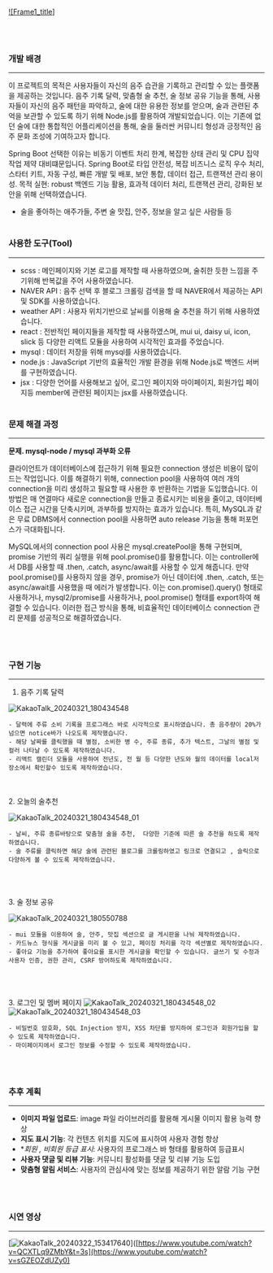 [![Frame1_title]](https://github.com/Songyeonji/Blackout-node/assets/104824428/ad933f6b-33ef-4172-a3c9-17f3c3367958)

<br><br>
### 개발 배경

---

이 프로젝트의 목적은 사용자들이 자신의 음주 습관을 기록하고 관리할 수 있는 플랫폼을 제공하는 것입니다. 음주 기록 달력, 맞춤형 술 추천, 술 정보 공유 기능을 통해, 사용자들이 자신의 음주 패턴을 파악하고, 술에 대한 유용한 정보를 얻으며, 술과 관련된 추억을 보관할 수 있도록 하기 위해 Node.js를 활용하여 개발되었습니다. 이는 기존에 없던 술에 대한 통합적인 어플리케이션을 통해, 술을 둘러싼 커뮤니티 형성과 긍정적인 음주 문화 조성에 기여하고자 합니다.

 Spring Boot 선택한 이유는 비동기 이벤트 처리 한계, 복잡한 상태 관리 및 CPU 집약 작업 제약 대비떄문입니다.
 Spring Boot로 타입 안전성, 복잡 비즈니스 로직 우수 처리, 스타터 키트, 자동 구성, 빠른 개발 및 배포, 보안 통합, 데이터 접근, 트랜잭션 관리 용이성. 목적 실현: robust 백엔드 기능 활용, 효과적 데이터 처리, 트랜잭션 관리, 강화된 보안을 위해 선택하였습니다.

- 술을 좋아하는 애주가들, 주변 술 맛집, 안주, 정보을 알고 싶은 사람들 등
<br><br>

### 사용한 도구(Tool)

---

- scss : 메인페이지와 기본 로고를  제작할 때 사용하였으며, 술취한 듯한 느낌을 주기위해 반복값을 주어 사용하였습니다.
- NAVER API : 음주 선택 후 블로그 크롤링 검색을 할 때 NAVER에서 제공하는  API 및 SDK를 사용하였습니다.
- weather API : 사용자 위치기반으로 날씨를 이용해 술 추천을 하기 위해 사용하였습니다. 
- react : 전반적인 페이지들을 제작할 때 사용하였스며, mui ui, daisy ui, icon, slick 등 다양한 리액트 모듈을 사용하여 시각적인 효과를 주었습니다.
- mysql : 데이터 저장을 위해 mysql를 사용하였습니다.
- node.js : JavaScript 기반의 효율적인 개발 환경을 위해 Node.js로 백엔드 서버를 구현하였습니다.
- jsx : 다양한 언어를 사용해보고 싶어, 로그인 페이지와 마이페이지, 회원가입 페이지등 member에 관련된 페이지는 jsx를 사용하였습니다.
    <br><br>
### 문제 해결 과정
    
---
    
**문제. mysql-node / mysql 과부화 오류**
    
클라이언트가 데이터베이스에 접근하기 위해 필요한 connection 생성은 비용이 많이 드는 작업입니다. 이를 해결하기 위해, connection pool을 사용하여 여러 개의 connection을 미리 생성하고 필요할 때 사용한 후 반환하는 기법을 도입했습니다. 이 방법은 매 연결마다 새로운 connection을 만들고 종료시키는 비용을 줄이고, 데이터베이스 접근 시간을 단축시키며, 과부하를 방지하는 효과가 있습니다. 특히, MySQL과 같은 무료 DBMS에서 connection pool을 사용하면 auto release 기능을 통해 퍼포먼스가 극대화됩니다.

MySQL에서의 connection pool 사용은 mysql.createPool을 통해 구현되며, promise 기반의 쿼리 실행을 위해 pool.promise()를 활용합니다. 이는 controller에서 DB를 사용할 때 .then, .catch, async/await를 사용할 수 있게 해줍니다. 만약 pool.promise()를 사용하지 않을 경우, promise가 아닌 데이터에 .then, .catch, 또는 async/await를 사용했을 때 에러가 발생합니다. 이는 con.promise().query() 형태로 사용하거나, mysql2/promise를 사용하거나, pool.promise() 형태를 export하여 해결할 수 있습니다. 이러한 접근 방식을 통해, 비효율적인 데이터베이스 connection 관리 문제를 성공적으로 해결하였습니다.
    
<br><br>
### 구현 기능

---

1. 음주 기록 달력
    
![KakaoTalk_20240321_180434548](https://github.com/Songyeonji/Blackout-node/assets/104824428/de0e3957-e22e-4600-b97c-f4f67ce2fed6)

    
    - 달력에 주류 소비 기록을 프로그래스 바로 시각적으로 표시하였습니다. 총 음주량이 20%가 넘으면 notice바가 나오도록 제작했습니다.
    - 해당 날짜를 클릭했을 때 별점, 소비한 병 수, 주류 종류, 추가 텍스트, 그날의 별점 및 컬러 나타날 수 있도록 제작하였습니다.
    - 리액트 캘린더 모듈을 사용하여 전년도, 전 월 등 다양한 년도와 월의 데이터를 local저장소에서 확인할수 있도록 제작하였습니다.
<br><br>
2. 오늘의 술추천
    
![KakaoTalk_20240321_180434548_01](https://github.com/Songyeonji/Blackout-node/assets/104824428/6401355b-6b14-4baf-aae8-da1e476f97d0)

    
    - 날씨, 주류 종류바탕으로 맞춤형 술을 추천,  다양한 기준에 따른 술 추천을 하도록 제작하였습니다.
    - 술 주류를 클릭하면 해당 술에 관련된 블로그를 크롤링하였고 링크로 연결되고 , 슬릭으로 다양하게 볼 수 있도록 제작하였습니다.
<br><br>    
3. 술 정보 공유
    
![KakaoTalk_20240321_180550788](https://github.com/Songyeonji/Blackout-node/assets/104824428/79b199db-2367-4133-ac22-edd4794e5d18)


    
    - mui 모듈을 이용하여 술, 안주, 맛집 섹션으로 글 게시판을 나눠 제작하였습니다.
    - 카드뉴스 형식을 게시글을 미리 볼 수 있고, 페이징 처리를 각각 섹션별로 제작하였습니다.
    - 좋아요 기능을 추가하여 좋아요를 표시한 게시글을 확인할 수 있습니다. 글쓰기 및 수정과 사용자 인증, 권한 관리, CSRF 방어하도록 제작하였습니다.
    
    
<br><br>    
3. 로그인 및 멤버 페이지
![KakaoTalk_20240321_180434548_02](https://github.com/Songyeonji/Blackout-node/assets/104824428/8e33b40b-383c-42e5-bcda-e7329952c9a0)
![KakaoTalk_20240321_180434548_03](https://github.com/Songyeonji/Blackout-node/assets/104824428/4b22d5dc-576c-475e-a07d-6f1de95ae4cf)

    - 비밀번호 암호화, SQL Injection 방지, XSS 차단를 방지하여 로그인과 회원가입을 할 수 있도록 제작하였습니다.
    - 마이페이지에서 로그인 정보를 수정할 수 있도록 제작하였습니다. 
<br><br>
### 추후 계획
------------------------------------------
- **이미지 파일 업로드**: image 파일 라이브러리를 활용해 게시물 이미지 활용 능력 향상
- **지도 표시 기능**: 각 컨텐츠 위치를 지도에 표시하여 사용자 경험 향상
- **회원 , 비회원 등급 표시*: 사용자의 프로그래스 바 형태를 활용하여 등급표시
- **사용자 댓글 및 리뷰 기능**: 커뮤니티 활성화를 댓글 및 리뷰 기능 도입
- **맞춤형 알림 서비스**: 사용자의 관심사에 맞는 정보를 제공하기 위한 알람 기능 구현

<br><br>
### 시연 영상
------------------------------------------
[![KakaoTalk_20240322_153417640](https://github.com/Songyeonji/Blackout-node/assets/104824428/37e007ec-ce07-4fff-9e0f-c3513ea6a75c)]([https://www.youtube.com/watch?v=QCXTLq9ZMbY&t=3s](https://www.youtube.com/watch?v=sGZEOZdUZy0)


